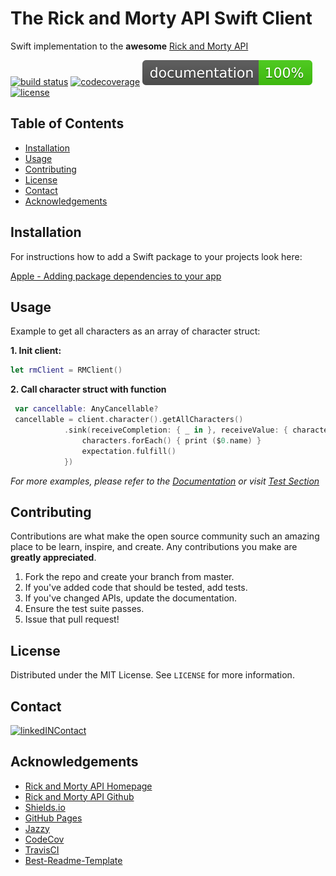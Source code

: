 # The Rick and Morty API Swift Client
Swift implementation to the **awesome** [Rick and Morty API][api-link]

[![build status][travis-badge]][travis-link]
[![codecoverage][codecov-badge]][codecov-link]
[![documentation][doc-badge]][doc-link]
[![license][license-badge]][license-link]






<!-- TABLE OF CONTENTS -->
## Table of Contents

* [Installation](#installation)
* [Usage](#usage)
* [Contributing](#contributing)
* [License](#license)
* [Contact](#contact)
* [Acknowledgements](#acknowledgements)


<!-- INSTALLATION -->
## Installation

For instructions how to add a Swift package to your projects look here:

[Apple - Adding package dependencies to your app](https://developer.apple.com/documentation/xcode/adding_package_dependencies_to_your_app)


<!-- USAGE EXAMPLES -->
## Usage

Example to get all characters as an array of character struct:

**1. Init client:**
```swift
let rmClient = RMClient()
```

**2. Call character struct with function**
```swift
 var cancellable: AnyCancellable?
 cancellable = client.character().getAllCharacters()
            .sink(receiveCompletion: { _ in }, receiveValue: { characters in
                characters.forEach() { print ($0.name) }
                expectation.fulfill()
            })
```

*For more examples, please refer to the [Documentation][doc-link] or visit [Test Section][test-link]*


<!-- CONTRIBUTING -->
## Contributing

Contributions are what make the open source community such an amazing place to be learn, inspire, and create. Any contributions you make are **greatly appreciated**.

1. Fork the repo and create your branch from master.
2. If you've added code that should be tested, add tests.
3. If you've changed APIs, update the documentation.
4. Ensure the test suite passes.
5. Issue that pull request!


<!-- LICENSE -->
## License

Distributed under the MIT License. See `LICENSE` for more information.


<!-- CONTACT -->
## Contact
[![linkedINContact][linkedinContactMe-badge]][linkedin-link]


<!-- ACKNOWLEDGEMENTS -->
## Acknowledgements
* [Rick and Morty API Homepage](https://rickandmortyapi.com/)
* [Rick and Morty API Github](https://github.com/afuh/rick-and-morty-api)
* [Shields.io](https://shields.io)
* [GitHub Pages](https://pages.github.com)
* [Jazzy](https://github.com/realm/jazzy)
* [CodeCov](https://codecov.io)
* [TravisCI](https://travis-ci.org/)
* [Best-Readme-Template](https://github.com/othneildrew/Best-README-Template)


<!-- MARKDOWN LINKS & IMAGES -->
<!-- https://www.markdownguide.org/basic-syntax/#reference-style-links -->
[travis-badge]: https://travis-ci.com/benjaminbruch/Rick-and-Morty-Swift-API.svg?
[travis-link]: https://travis-ci.com/benjaminbruch/Rick-and-Morty-Swift-API
[codecov-badge]: https://codecov.io/gh/benjaminbruch/Rick-and-Morty-Swift-API/branch/master/graph/badge.svg?token=U00WT3VHSV
[codecov-link]: https://codecov.io/gh/benjaminbruch/Rick-and-Morty-Swift-API
[doc-badge]: /docs/badge.svg
[doc-link]: https://benjaminbruch.github.io/Rick-and-Morty-Swift-API/index.html
[license-badge]: https://img.shields.io/github/license/benjaminbruch/rick-morty-swift-api?color=brightgreen
[license-link]: /LICENSE
[linkedinContactMe-badge]: https://img.shields.io/badge/linkedIN-CONTACT%20ME-blue?style=for-the-badge
[linkedin-link]: https://www.linkedin.com/in/benjamin-bruch
[banner-image]: https://initiate.alphacoders.com/images/812/stretched-3440-1440-812062.png?5618
[banner-link]: https://wall.alphacoders.com/big.php?i=812062&lang=German
[test-link]: /Tests/rick-morty-swift-apiTests
[api-link]:  https://rickandmortyapi.com/
